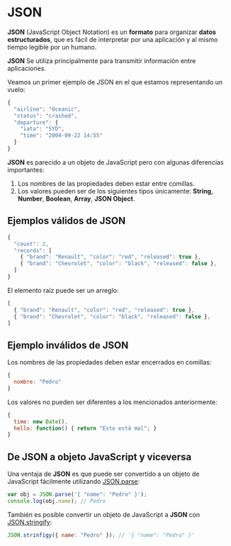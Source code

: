 # JSON

**JSON** \(JavaScript Object Notation\) es un **formato** para organizar **datos estructurados**, que es fácil de interpretar por una aplicación y al mismo tiempo legible por un humano.

**JSON** Se utiliza principalmente para transmitir información entre aplicaciones.

Veamos un primer ejemplo de JSON en el que estamos representando un vuelo:

```javascript
{
  "airline": "Oceanic",
  "status": "crashed",
  "departure": {
    "iata": "SYD",
    "time": "2004-09-22 14:55"
  }
}
```

**JSON** es parecido a un objeto de JavaScript pero con algunas diferencias importantes:

1. Los nombres de las propiedades deben estar entre comillas.
2. Los valores pueden ser de los siguientes tipos únicamente: **String**,  **Number**,  **Boolean**, **Array**, **JSON Object**.

## Ejemplos válidos de JSON

```javascript
{
  "count": 2,
  "records": [
    { "brand": "Renault", "color": "red", "released": true },
    { "brand": "Chevrolet", "color": "black", "released": false },
  ]
}
```

El elemento raíz puede ser un arreglo:

```javascript
[
  { "brand": "Renault", "color": "red", "released": true },
  { "brand": "Chevrolet", "color": "black", "released": false },
]
```

## Ejemplo inválidos de JSON

Los nombres de las propiedades deben estar encerrados en comillas:

```javascript
{
  nombre: "Pedro"
}
```

Los valores no pueden ser diferentes a los mencionados anteriormente:

```javascript
{
  time: new Date(),
  hello: function() { return "Esto está mal"; }
}
```

## De JSON a objeto JavaScript y viceversa

Una ventaja de **JSON** es que puede ser convertido a un objeto de JavaScript fácilmente utilizando [JSON.parse](https://developer.mozilla.org/en/docs/Web/JavaScript/Reference/Global_Objects/JSON/parse):

```javascript
var obj = JSON.parse('{ "name": "Pedro" }');
console.log(obj.name); // Pedro
```

También es posible convertir un objeto de JavaScript a **JSON** con [JSON.stringify](https://developer.mozilla.org/en-US/docs/Web/JavaScript/Reference/Global_Objects/JSON/stringify):

```javascript
JSON.strinfigy({ name: "Pedro" }); // '{ "name": "Pedro" }'
```

